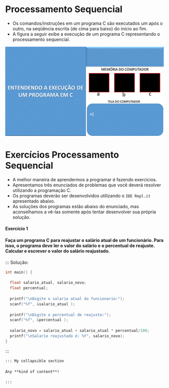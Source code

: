 # Processamento Sequencial
+ Os comandos/instruções em um programa C são executados um após o outro, na seqüência escrita (de cima para baixo) do início ao fim. 
+ A figura a seguir exibe a execução de um programa C representando o processamento sequencial.

![programa](/markdowns/ExecucaoProgramac70.gif)

# Exercícios Processamento Sequencial
+ A melhor maneira de aprendermos a programar é fazendo exercícios. 
+ Apresentamos três enunciados de problemas que você deverá resolver utilizando a programação C.  
+ Os  programas deverão ser desenvolvidos utilizando o `IDE Repl.it` apresentado abaixo.
+ As soluções dos programas estão abaixo do enunciado, mas aconselhamos a vê-las somente após tentar desenvolver sua própria solução. 

#### Exercício 1  
#### Faça um programa C para reajustar o salário atual de um funcionário. Para isso, o programa deve ler o valor do salário e o percentual de reajuste. Calcular e escrever o valor do salário reajustado.  
::: Solução:

``` C
int main() {

  float salario_atual, salario_novo;
  float percentual;        

  printf("\nDigite o salario atual do funcionario:"); 
  scanf("%f", &salario_atual );  

  printf("\nDigite o percentual de reajuste:"); 
  scanf("%f", &percentual );  

  salario_novo = salario_atual + salario_atual * percentual/100; 
  printf("\nSalario reajustado é: %f", salario_novo);
}
```
:::

```markdown
::: My collapsible section

Any **kind of content**!

:::
```
